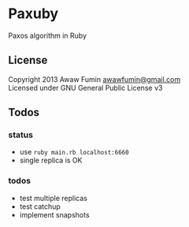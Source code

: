 # Paxuby
Paxos algorithm in Ruby

## License
Copyright 2013 Awaw Fumin awawfumin@gmail.com  
Licensed under GNU General Public License v3

## Todos
### status
* use `ruby main.rb localhost:6660`
* single replica is OK
### todos
* test multiple replicas
* test catchup
* implement snapshots
